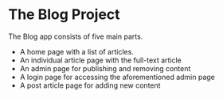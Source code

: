 # The Blog Project

The Blog app consists of five main parts.

- A home page with a list of articles.
- An individual article page with the full-text article
- An admin page for publishing and removing content
- A login page for accessing the aforementioned admin page
- A post article page for adding new content
